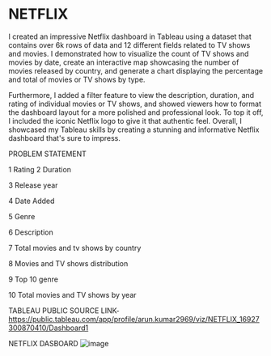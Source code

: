 # NETFLIX



I created an impressive Netflix dashboard in Tableau using a dataset that contains over 6k rows of data and 12 different fields related to TV shows and movies. I demonstrated how to visualize the count of TV shows and movies by date, create an interactive map showcasing the number of movies released by country, and generate a chart displaying the percentage and total of movies or TV shows by type.

Furthermore, I added a filter feature to view the description, duration, and rating of individual movies or TV shows, and showed viewers how to format the dashboard layout for a more polished and professional look. To top it off, I included the iconic Netflix logo to give it that authentic feel. Overall, I showcased my Tableau skills by creating a stunning and informative Netflix dashboard that's sure to impress.

PROBLEM STATEMENT


1 Rating
2 Duration

3 Release year

4 Date Added

5 Genre

6 Description

7 Total movies and tv shows by country

8 Movies and TV shows distribution

9 Top 10 genre

10 Total movies and TV shows by year


TABLEAU PUBLIC SOURCE LINK-https://public.tableau.com/app/profile/arun.kumar2969/viz/NETFLIX_16927300870410/Dashboard1

NETFLIX DASBOARD
![image](https://github.com/Arunbond/-NETFLIX/assets/93313923/e17e174a-c868-4c66-9a4a-1baf48e561f7)
